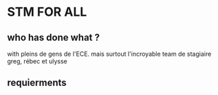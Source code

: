 # STM FOR ALL 
## who has done what ? 
with pleins de gens de l'ECE. mais surtout l'incroyable team de stagiaire greg, rébec et ulysse

## requierments 

